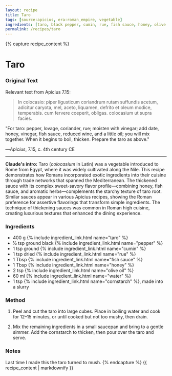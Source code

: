 ```yaml
---
layout: recipe
title: Taro
tags: [source:apicius, era:roman_empire, vegetable]
ingredients: [taro, black pepper, cumin, rue, fish sauce, honey, olive oil, water, cornstarch]
permalink: /recipes/taro
---
```


{% capture recipe_content %}
# Taro

### Original Text
Relevant text from Apicius 7.15:

> In colocasio: piper ligusticum coriandrum rutam suffundis acetum, adicitur caryota, mel, aceto, liquamen, defrito et oleum modice, temperabis. cum fervere coeperit, obligas. colocasium ut supra facies.

"For taro: pepper, lovage, coriander, rue; moisten with vinegar; add date, honey, vinegar, fish sauce, reduced wine, and a little oil; you will mix together. When it begins to boil, thicken. Prepare the taro as above."

—*Apicius*, 7.15, c. 4th century CE

___

**Claude's intro:** Taro (*colocasium* in Latin) was a vegetable introduced to Rome from Egypt, where it was widely cultivated along the Nile. This recipe demonstrates how Romans incorporated exotic ingredients into their cuisine through trade networks that spanned the Mediterranean. The thickened sauce with its complex sweet-savory flavor profile—combining honey, fish sauce, and aromatic herbs—complements the starchy texture of taro root. Similar sauces appear in various Apicius recipes, showing the Roman preference for assertive flavorings that transform simple ingredients. The technique of thickening sauces was common in Roman high cuisine, creating luxurious textures that enhanced the dining experience.

### Ingredients
- 400 g {% include ingredient_link.html name="taro" %}  
- ½ tsp ground black {% include ingredient_link.html name="pepper" %}  
- 1 tsp ground {% include ingredient_link.html name="cumin" %}  
- 1 tsp dried {% include ingredient_link.html name="rue" %}  
- 1 Tbsp {% include ingredient_link.html name="fish sauce" %}  
- 1 Tbsp {% include ingredient_link.html name="honey" %}  
- 2 tsp {% include ingredient_link.html name="olive oil" %}  
- 60 ml {% include ingredient_link.html name="water" %}  
- 1 tsp {% include ingredient_link.html name="cornstarch" %}, made into a slurry

### Method
1. Peel and cut the taro into large cubes. Place in boiling water and cook for 12–15 minutes, or until cooked but not too mushy, then drain.

2. Mix the remaining ingredients in a small saucepan and bring to a gentle simmer. Add the cornstarch to thicken, then pour over the taro and serve.

### Notes
Last time I made this the taro turned to mush.
{% endcapture %}
{{ recipe_content | markdownify }}